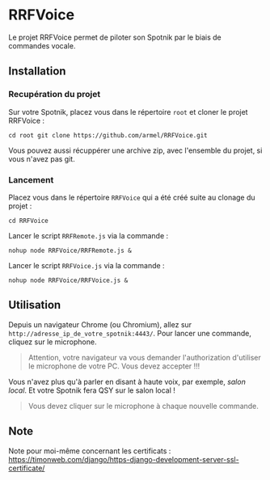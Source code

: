 # RRFVoice

Le projet RRFVoice permet de piloter son Spotnik par le biais de commandes vocale.

## Installation

### Recupération du projet

Sur votre Spotnik, placez vous dans le répertoire `root` et cloner le projet RRFVoice :

``
cd root
git clone https://github.com/armel/RRFVoice.git
``

Vous pouvez aussi récuppérer une archive zip, avec l'ensemble du projet, si vous n'avez pas git.

### Lancement

Placez vous dans le répertoire `RRFVoice` qui a été créé suite au clonage du projet :

``
cd RRFVoice
``

Lancer le script `RRFRemote.js`  via la commande : 

``
nohup node RRFVoice/RRFRemote.js &
``

Lancer le script `RRFVoice.js`  via la commande : 

``
nohup node RRFVoice/RRFVoice.js &
``

## Utilisation

Depuis un navigateur Chrome (ou Chromium), allez sur `http://adresse_ip_de_votre_spotnik:4443/`. Pour lancer une commande, cliquez sur le microphone. 

> Attention, votre navigateur va vous demander l'authorization d'utiliser le microphone de votre PC. Vous devez accepter !!!

Vous n'avez plus qu'à parler en disant à haute voix, par exemple, _salon local_. Et votre Spotnik fera QSY sur le salon local !

> Vous devez cliquer sur le microphone à chaque nouvelle commande.

## Note

Note pour moi-même concernant les certificats : https://timonweb.com/django/https-django-development-server-ssl-certificate/